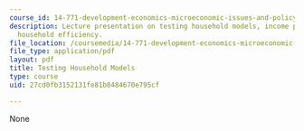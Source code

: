 ```yaml
---
course_id: 14-771-development-economics-microeconomic-issues-and-policy-models-fall-2008
description: Lecture presentation on testing household models, income pooling, and
  household efficiency.
file_location: /coursemedia/14-771-development-economics-microeconomic-issues-and-policy-models-fall-2008/27cd0fb3152131fe81b8484670e795cf_lec12.pdf
file_type: application/pdf
layout: pdf
title: Testing Household Models
type: course
uid: 27cd0fb3152131fe81b8484670e795cf

---
```

None